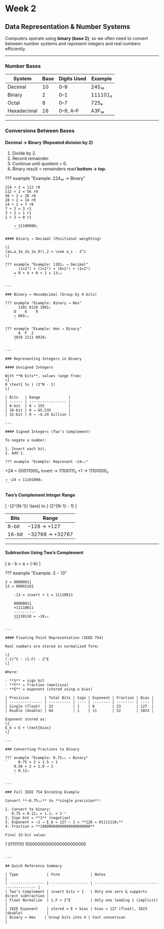 # Week 2

## Data Representation & Number Systems

Computers operate using **binary (base 2)**, so we often need to convert between number systems and represent integers and real numbers efficiently.

---

### Number Bases

| System      | Base | Digits Used | Example |
| ----------- | ---- | ----------- | ------- |
| Decimal     | 10   | 0–9         | 245₁₀   |
| Binary      | 2    | 0–1         | 111101₂ |
| Octal       | 8    | 0–7         | 725₈    |
| Hexadecimal | 16   | 0–9, A–F    | A3F₁₆   |

---

### Conversions Between Bases

#### Decimal → Binary (Repeated division by 2)

1. Divide by 2.
2. Record remainder.
3. Continue until quotient = 0.
4. Binary result = remainders read **bottom → top**.

??? example "Example: 224₁₀ → Binary"
```
224 ÷ 2 = 112 r0
112 ÷ 2 = 56 r0
56 ÷ 2 = 28 r0
28 ÷ 2 = 14 r0
14 ÷ 2 = 7 r0
7 ÷ 2 = 3 r1
3 ÷ 2 = 1 r1
1 ÷ 2 = 0 r1

    → 11100000₂
    ```

#### Binary → Decimal (Positional weighting)

\[
(an…a_3a_2a_1a_0)\_2 = \sum a_i · 2^i
\]

??? example "Example: 1101₂ → Decimal"
`     (1×2³) + (1×2²) + (0×2¹) + (1×2⁰)
    = 8 + 4 + 0 + 1 = 13₁₀
    `

---

### Binary ↔ Hexadecimal (Group by 4 bits)

??? example "Example: Binary → Hex"
`     1101 0110 1001₂
    D    6    9
    → D69₁₆
    `

??? example "Example: Hex → Binary"
`     A  F  2
    1010 1111 0010₂
    `

---

### Representing Integers in Binary

#### Unsigned Integers

With **N bits**, values range from:
\[
0 \text{ to } (2^N - 1)
\]

| Bits   | Range             |
| ------ | ----------------- |
| 8-bit  | 0 → 255           |
| 16-bit | 0 → 65,535        |
| 32-bit | 0 → ~4.29 billion |

---

#### Signed Integers (Two’s Complement)

To negate a number:

1. Invert each bit.
2. Add 1.

??? example "Example: Represent −24₁₀"
```
+24 = 00011000₂
invert → 11100111₂
+1 → 11101000₂

    → −24 = 11101000₂
    ```

#### Two’s Complement Integer Range

\[
-(2^{N-1}) \text{ to } (2^{N-1} - 1)
\]

| Bits   | Range           |
| ------ | --------------- |
| 8-bit  | −128 → +127     |
| 16-bit | −32768 → +32767 |

---

#### Subtraction Using Two’s Complement

\[
a - b = a + (-b)
\]

??? example "Example: 3 − 13"
```
3 = 00000011
13 = 00001101

    -13 = invert + 1 = 11110011

    00000011
    +11110011
    ----------
    11110110 = −10₁₀
    ```

---

#### Floating Point Representation (IEEE 754)

Real numbers are stored in normalized form:

\[
(-1)^S · (1.F) · 2^E
\]

Where:

- **S** = sign bit
- **F** = fraction (mantissa)
- **E** = exponent (stored using a bias)

| Precision       | Total Bits | Sign | Exponent | Fraction | Bias |
| --------------- | ---------- | ---- | -------- | -------- | ---- |
| Single (float)  | 32         | 1    | 8        | 23       | 127  |
| Double (double) | 64         | 1    | 11       | 52       | 1023 |

Exponent stored as:
\[
E_b = E + \text{bias}
\]

---

### Converting Fractions to Binary

??? example "Example: 0.75₁₀ → Binary"
`     0.75 × 2 = 1.5 → 1
    0.50 × 2 = 1.0 → 1
    → 0.11₂
    `

---

### Full IEEE 754 Encoding Example

Convert **−0.75₁₀** to **single precision**:

1. Convert to binary:  
   0.75 = 0.11₂ = 1.1₂ × 2⁻¹
2. Sign bit = **1** (negative)
3. Exponent = −1 → E_b = 127 − 1 = **126 = 01111110₂**
4. Fraction = **10000000000000000000000**

Final 32-bit value:

```
1 01111110 10000000000000000000000
```

---

## Quick Reference Summary

| Type             | Form              | Notes                                       |
| ---------------- | ----------------- | ------------------------------------------- |
| Two’s Complement | invert bits + 1   | Only one zero & supports direct subtraction |
| Float Normalize  | 1.F × 2^E         | Only one leading 1 (implicit)               |
| IEEE Exponent    | stored = E + bias | bias = 127 (float), 1023 (double)           |
| Binary ↔ Hex    | Group bits into 4 | Fast conversion                             |
